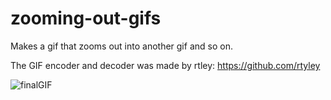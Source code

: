 # zooming-out-gifs
Makes a gif that zooms out into another gif and so on.

The GIF encoder and decoder was made by rtley: https://github.com/rtyley

![finalGIF](https://user-images.githubusercontent.com/37278446/60606500-19297480-9d81-11e9-807d-027aa0612a49.gif)
